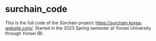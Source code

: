 # surchain_code

This is the full code of the Sûrchain project: https://surchain.korea-website.com/.
Started in the 2023 Spring semester at Yonsei University through Yonsei IBI.
